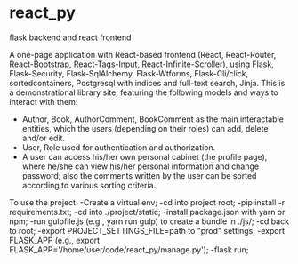 # react_py
flask backend and react frontend

A one-page application with React-based frontend (React, React-Router, React-Bootstrap, React-Tags-Input, React-Infinite-Scroller), using Flask, Flask-Security, Flask-SqlAlchemy, Flask-Wtforms, Flask-Cli/click, sortedcontainers, Postgresql with indices and full-text search, Jinja.
This is a demonstrational library site, featuring the following models and ways to interact with them:
* Author, Book, AuthorComment, BookComment as the main interactable entities, which the users (depending on their roles) can add, delete and/or edit.
* User, Role used for authentication and authorization.
* A user can access his/her own personal cabinet (the profile page), where he/she can view his/her personal information and change password; also the comments written by the user can be sorted according to various sorting criteria.

To use the project:
-Create a virtual env;
-cd into project root;
-pip install -r requirements.txt;
-cd into ./project/static;
-install package.json with yarn or npm;
-run gulpfile.js (e.g., yarn run gulp) to create a bundle in ./js/;
-cd back to root;
-export PROJECT_SETTINGS_FILE=path to "prod" settings;
-export FLASK_APP (e.g., export FLASK_APP='/home/user/code/react_py/manage.py');
-flask run;
